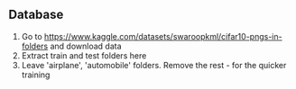 ## Database

1) Go to https://www.kaggle.com/datasets/swaroopkml/cifar10-pngs-in-folders and download data
2) Extract train and test folders here
3) Leave 'airplane', 'automobile' folders. Remove the rest - for the quicker training